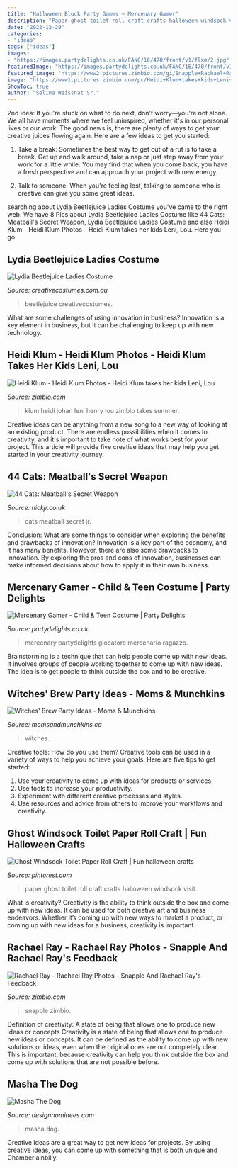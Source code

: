 ```yaml
---
title: "Halloween Block Party Games ~ Mercenary Gamer"
description: "Paper ghost toilet roll craft crafts halloween windsock visit"
date: "2022-12-29"
categories:
- "ideas"
tags: ["ideas"]
images:
- "https://images.partydelights.co.uk/FANC/16/470/front/v1/flxm/2.jpg"
featuredImage: "https://images.partydelights.co.uk/FANC/16/470/front/v1/flxm/2.jpg"
featured_image: "https://www2.pictures.zimbio.com/gi/Snapple+Rachael+Ray+Feedback+Party+GGAmTobwozax.jpg"
image: "https://www1.pictures.zimbio.com/pc/Heidi+Klum+takes+kids+Leni+Lou+Johan+Henry+5Ds3jaL3QeNx.jpg"
ShowToc: true
author: "Selina Weissnat Sr."
---
```



2nd idea:
If you're stuck on what to do next, don't worry—you're not alone. We all have moments where we feel uninspired, whether it's in our personal lives or our work. The good news is, there are plenty of ways to get your creative juices flowing again.
Here are a few ideas to get you started:

1. Take a break: Sometimes the best way to get out of a rut is to take a break. Get up and walk around, take a nap or just step away from your work for a little while. You may find that when you come back, you have a fresh perspective and can approach your project with new energy.

2. Talk to someone: When you're feeling lost, talking to someone who is creative can give you some great ideas.

	

		
searching about Lydia Beetlejuice Ladies Costume you've came to the right web. We have 8 Pics about Lydia Beetlejuice Ladies Costume like 44 Cats: Meatball&#039;s Secret Weapon, Lydia Beetlejuice Ladies Costume and also Heidi Klum - Heidi Klum Photos - Heidi Klum takes her kids Leni, Lou. Here you go:
		
    
## Lydia Beetlejuice Ladies Costume

<img loading=lazy src="https://www.creativecostumes.com.au/wp-content/uploads/2017/03/lydia-768x1024.jpg" onerror="this.onerror=null;this.src='https://tse3.mm.bing.net/th?id=OIP.iLlOR7KrW-vUosP4QHHnzAHaJ4&amp;pid=15.1';" alt="Lydia Beetlejuice Ladies Costume">

_Source: creativecostumes.com.au_

>beetlejuice creativecostumes. 

	

What are some challenges of using innovation in business?
Innovation is a key element in business, but it can be challenging to keep up with new technology.

    
## Heidi Klum - Heidi Klum Photos - Heidi Klum Takes Her Kids Leni, Lou

<img loading=lazy src="https://www1.pictures.zimbio.com/pc/Heidi+Klum+takes+kids+Leni+Lou+Johan+Henry+5Ds3jaL3QeNx.jpg" onerror="this.onerror=null;this.src='https://tse3.mm.bing.net/th?id=OIP.cXD2PWFItSYvp5jdbGIxZAHaLH&amp;pid=15.1';" alt="Heidi Klum - Heidi Klum Photos - Heidi Klum takes her kids Leni, Lou">

_Source: zimbio.com_

>klum heidi johan leni henry lou zimbio takes summer. 

	

Creative ideas can be anything from a new song to a new way of looking at an existing product. There are endless possibilities when it comes to creativity, and it's important to take note of what works best for your project. This article will provide five creative ideas that may help you get started in your creativity journey.

    
## 44 Cats: Meatball&#039;s Secret Weapon

<img loading=lazy src="http://nickjr-intl.mtvnimages.com/uri/mgid:file:http:shared:media.mtvi.com/MBUS/GeoLocal/GB/mtv/201908/VIAVIMNUKC6865968/jr-44cats-meatballs-secret-move-116_10865_image_1024x1024.jpg?quality=0.80&amp;width=1024&amp;height=576&amp;crop=true&amp;height=225&amp;width=400" onerror="this.onerror=null;this.src='https://tse2.mm.bing.net/th?id=OIP.bLmHVbn8azfFunmzwSDDIAHaEK&amp;pid=15.1';" alt="44 Cats: Meatball&#039;s Secret Weapon">

_Source: nickjr.co.uk_

>cats meatball secret jr. 

	

Conclusion: What are some things to consider when exploring the benefits and drawbacks of innovation?
Innovation is a key part of the economy, and it has many benefits. However, there are also some drawbacks to innovation. By exploring the pros and cons of innovation, businesses can make informed decisions about how to apply it in their own business.

    
## Mercenary Gamer - Child &amp; Teen Costume | Party Delights

<img loading=lazy src="https://images.partydelights.co.uk/FANC/16/470/front/v1/flxm/2.jpg" onerror="this.onerror=null;this.src='https://tse3.mm.bing.net/th?id=OIP.BfL4TX_ejZa4IVR0Bz7pCwHaJ4&amp;pid=15.1';" alt="Mercenary Gamer - Child &amp; Teen Costume | Party Delights">

_Source: partydelights.co.uk_

>mercenary partydelights giocatore mercenario ragazzo. 

	

Brainstorming is a technique that can help people come up with new ideas. It involves groups of people working together to come up with new ideas. The idea is to get people to think outside the box and to be creative.

    
## Witches&#039; Brew Party Ideas - Moms &amp; Munchkins

<img loading=lazy src="https://www.momsandmunchkins.ca/wp-content/uploads/2015/09/witches-brew-party-12.jpg" onerror="this.onerror=null;this.src='https://tse4.mm.bing.net/th?id=OIP.1SlcWchYatksM42AZ40CewHaMN&amp;pid=15.1';" alt="Witches&#039; Brew Party Ideas - Moms &amp; Munchkins">

_Source: momsandmunchkins.ca_

>witches. 

	

Creative tools: How do you use them?
Creative tools can be used in a variety of ways to help you achieve your goals. Here are five tips to get started: 
1. Use your creativity to come up with ideas for products or services.
2. Use tools to increase your productivity.
3. Experiment with different creative processes and styles.
4. Use resources and advice from others to improve your workflows and creativity.

    
## Ghost Windsock Toilet Paper Roll Craft | Fun Halloween Crafts

<img loading=lazy src="https://i.pinimg.com/736x/c9/67/9a/c9679a491b45579659ab5649fab4a816.jpg" onerror="this.onerror=null;this.src='https://tse2.mm.bing.net/th?id=OIP.hjTSjpHp3mi5lp2HgbCnOwHaLH&amp;pid=15.1';" alt="Ghost Windsock Toilet Paper Roll Craft | Fun halloween crafts">

_Source: pinterest.com_

>paper ghost toilet roll craft crafts halloween windsock visit. 

	

What is creativity?
Creativity is the ability to think outside the box and come up with new ideas. It can be used for both creative art and business endeavors. Whether it’s coming up with new ways to market a product, or coming up with new ideas for a business, creativity is important.

    
## Rachael Ray - Rachael Ray Photos - Snapple And Rachael Ray&#039;s Feedback

<img loading=lazy src="https://www2.pictures.zimbio.com/gi/Snapple+Rachael+Ray+Feedback+Party+GGAmTobwozax.jpg" onerror="this.onerror=null;this.src='https://tse2.mm.bing.net/th?id=OIP.4EapOiyy39-3nJ7qF-up5wHaLG&amp;pid=15.1';" alt="Rachael Ray - Rachael Ray Photos - Snapple And Rachael Ray&#039;s Feedback">

_Source: zimbio.com_

>snapple zimbio. 

	

Definition of creativity: A state of being that allows one to produce new ideas or concepts
Creativity is a state of being that allows one to produce new ideas or concepts. It can be defined as the ability to come up with new solutions or ideas, even when the original ones are not completely clear. This is important, because creativity can help you think outside the box and come up with solutions that are not possible before.

    
## Masha The Dog

<img loading=lazy src="https://www.designnominees.com/application/upload/Apps/2017/05/masha-the-dog-18.jpg" onerror="this.onerror=null;this.src='https://tse2.mm.bing.net/th?id=OIP.4TJQLRyurYq36J_qQgmR2wHaNK&amp;pid=15.1';" alt="Masha The Dog">

_Source: designnominees.com_

>masha dog. 

	

Creative ideas are a great way to get new ideas for projects. By using creative ideas, you can come up with something that is both unique and Chamberlainbilly.


